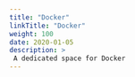 ```yaml
---
title: "Docker"
linkTitle: "Docker"
weight: 100
date: 2020-01-05
description: >
 A dedicated space for Docker 
---
```

